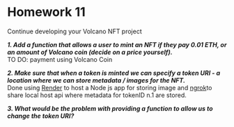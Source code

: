 # Homework 11

Continue developing your Volcano NFT project

***1. Add a function that allows a user to mint an NFT if they pay 0.01 ETH, or an amount of Volcano coin (decide on a price yourself).***  
TO DO: payment using Volcano Coin

***2. Make sure that when a token is minted we can specify a token URI - a location where we can store metadata / images for the NFT.***  
Done using [Render](https://render.com/) to host a Node js app for storing image and [ngrok](https://www.npmjs.com/package/ngrok)to share local host api where metadata for tokenID n.1 are stored.

***3. What would be the problem with providing a function to allow us to change the token URI?***  
